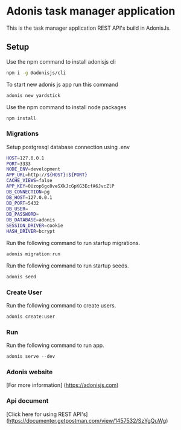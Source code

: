 # Adonis task manager application

This is the task manager application REST API's build in AdonisJs.

## Setup

Use the npm command to install adonisjs cli

```bash
npm i -g @adonisjs/cli
```

To start new adonis js app run this command

```bash
adonis new yardstick
```

Use the npm command to install node packages

```bash
npm install
```

### Migrations

Setup postgresql database connection using .env

```bash
HOST=127.0.0.1
PORT=3333
NODE_ENV=development
APP_URL=http://${HOST}:${PORT}
CACHE_VIEWS=false
APP_KEY=0Uzop6gc8veSXkJcGpKG3EcfA6JvcZlP
DB_CONNECTION=pg
DB_HOST=127.0.0.1
DB_PORT=5432
DB_USER=
DB_PASSWORD=
DB_DATABASE=adonis
SESSION_DRIVER=cookie
HASH_DRIVER=bcrypt
```

Run the following command to run startup migrations.

```js
adonis migration:run
```

Run the following command to run startup seeds.

```js
adonis seed
```

### Create User

Run the following command to create users.

```js
adonis create:user
```

### Run

Run the following command to run app.

```js
adonis serve --dev
```

### Adonis website

[For more information] (https://adonisjs.com)



### Api document

[Click here for using REST API's] (https://documenter.getpostman.com/view/1457532/SzYgQuWg)
